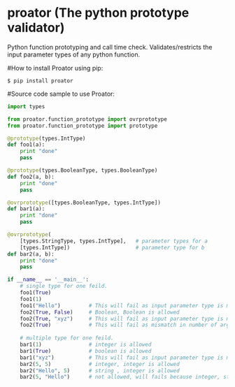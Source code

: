 # proator (The python prototype validator) 
Python function prototyping and call time check. 
Validates/restricts the input parameter types of any python function.

#How to install Proator using pip:
```
$ pip install proator
```

#Source code sample to use Proator:
```python
import types

from proator.function_prototype import ovrprototype
from proator.function_prototype import prototype

@prototype(types.IntType)
def foo1(a):
    print "done"
    pass

@prototype(types.BooleanType, types.BooleanType)
def foo2(a, b):
    print "done"
    pass

@ovrprototype([types.BooleanType, types.IntType])
def bar1(a):
    print "done"
    pass

@ovrprototype(
    [types.StringType, types.IntType],   # parameter types for a
    [types.IntType])                     # parameter type for b
def bar2(a, b):
    print "done"
    pass

if __name__ == '__main__':
    # single type for one feild.
    foo1(True)
    foo1(1)
    foo1("Hello")         # This will fail as input parameter type is mismatched.
    foo2(True, False)     # Boolean, Boolean is allowed 
    foo2(True, "xyz")     # This will fail as input parameter type is mismatched.
    foo2(True)            # This will fail as mismatch in number of arguments.
    
    # multiple type for one feild.
    bar1(1)               # integer is allowed
    bar1(True)            # boolean is allowed
    bar1("xyz")           # This will fail as input parameter type is mismatched.
    bar2(5, 5)            # integer, integer is allowed 
    bar2("Hello", 5)      # string , integer is allowed
    bar2(5, "Hello")      # not allowed, will fails because integer, string is not allowed.
```
